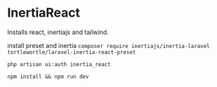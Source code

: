 # InertiaReact
Installs react, inertiajs and tailwind.

install preset and inertia
`composer require inertiajs/inertia-laravel tortlewortle/laravel-inertia-react-preset`

`php artisan ui:auth inertia_react`

`npm install && npm run dev`
